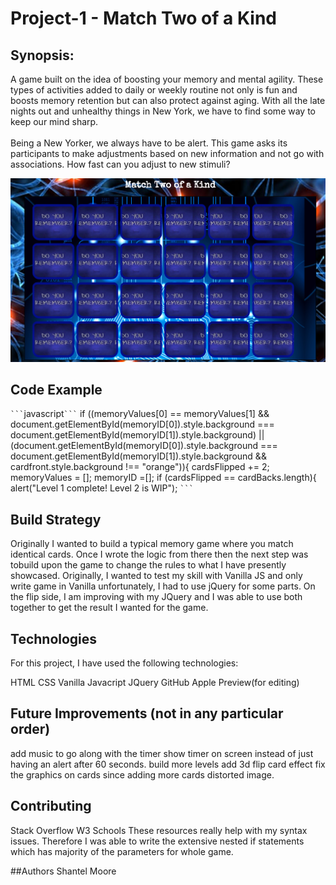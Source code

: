 # Project-1 - Match Two of a Kind


## Synopsis:
A game built on the idea of boosting your memory and mental agility.  These types of activities added to daily or weekly routine not only is fun and boosts memory retention but can also protect against aging.  With all the late nights out and unhealthy things in New York, we have to find some way to keep our mind sharp.  </br> </br>Being a New Yorker, we always have to be alert. This game asks its participants to make adjustments based on new information and not go with associations. How fast can you adjust to new stimuli?

![Alt text](assets/screenshot.png "Picture of Game Board")



## Code Example
```` ``` ````javascript```` ``` ````
      if ((memoryValues[0] == memoryValues[1] && document.getElementById(memoryID[0]).style.background === document.getElementById(memoryID[1]).style.background)
          || (document.getElementById(memoryID[0]).style.background === document.getElementById(memoryID[1]).style.background && cardfront.style.background !== "orange")){
           cardsFlipped += 2;
           memoryValues = [];
           memoryID =[];
           if (cardsFlipped == cardBacks.length){
            alert("Level 1 complete! Level 2 is WIP");
  ```` ``` ````

## Build Strategy
Originally I wanted to build a typical memory game where you match identical cards.  Once I wrote the logic from there then the next step was tobuild upon the game to change the rules to what I have presently showcased. Originally, I wanted to test my skill with Vanilla JS and only write game in Vanilla unfortunately, I had to use jQuery for some parts.
On the flip side, I am improving with my JQuery and I was able to use both together to get the result I wanted for the game.



## Technologies

For this project, I have used the following technologies:

HTML
CSS
Vanilla Javacript
JQuery
GitHub
Apple Preview(for editing)

## Future Improvements (not in any particular order)

add music to go along with the timer
show timer on screen instead of just having an alert after 60 seconds.
build more levels
add 3d flip card effect
fix the graphics on cards since adding more cards distorted image.

## Contributing
Stack Overflow 
W3 Schools
These resources really help with my syntax issues. Therefore I was able to write the extensive nested 
if statements which has majority of the parameters for whole game.


##Authors
Shantel Moore
